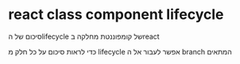 # react class component lifecycle

סיכום של הlifecycle של קומפוננטת מחלקה בreact

כדי לראות סיכום על כל חלק מ lifecycle אפשר לעבור אל ה branch המתאים
